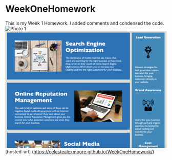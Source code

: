 # WeekOneHomework
This is my Week 1 Homework. I added comments and condensed the code.
![Photo 1](./assets/images/Screenshot-Week-1-HW.png)
![Photo 2](./assets/images/Screenshot-Week-1-HW2.png)
[hosted-url] (https://celestealexmoore.github.io/WeekOneHomework/)